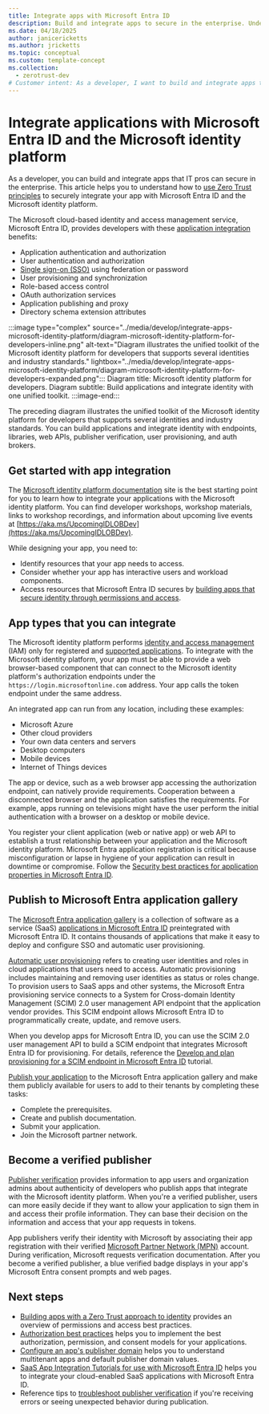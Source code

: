 ```yaml
---
title: Integrate apps with Microsoft Entra ID
description: Build and integrate apps to secure in the enterprise. Understand how to securely integrate your app with Microsoft Entra ID and the Microsoft identity platform.
ms.date: 04/18/2025
author: janicericketts
ms.author: jricketts
ms.topic: conceptual
ms.custom: template-concept
ms.collection:
  - zerotrust-dev
# Customer intent: As a developer, I want to build and integrate apps that IT pros can secure in the enterprise. To do so, I need to understand how to use Zero Trust principles to securely integrate my app with Microsoft Entra ID and the Microsoft identity platform.
---
```

# Integrate applications with Microsoft Entra ID and the Microsoft identity platform

As a developer, you can build and integrate apps that IT pros can secure in the enterprise. This article helps you to understand how to [use Zero Trust principles](overview.md) to securely integrate your app with Microsoft Entra ID and the Microsoft identity platform.

The Microsoft cloud-based identity and access management service, Microsoft Entra ID, provides developers with these [application integration](/entra/identity-platform/how-applications-are-added) benefits:

- Application authentication and authorization
- User authentication and authorization
- [Single sign-on (SSO)](/entra/identity-platform/single-sign-on-saml-protocol) using federation or password
- User provisioning and synchronization
- Role-based access control
- OAuth authorization services
- Application publishing and proxy
- Directory schema extension attributes

:::image type="complex" source="../media/develop/integrate-apps-microsoft-identity-platform/diagram-microsoft-identity-platform-for-developers-inline.png" alt-text="Diagram illustrates the unified toolkit of the Microsoft identity platform for developers that supports several identities and industry standards." lightbox="../media/develop/integrate-apps-microsoft-identity-platform/diagram-microsoft-identity-platform-for-developers-expanded.png":::
   Diagram title: Microsoft identity platform for developers. Diagram subtitle: Build applications and integrate identity with one unified toolkit.
:::image-end:::

The preceding diagram illustrates the unified toolkit of the Microsoft identity platform for developers that supports several identities and industry standards. You can build applications and integrate identity with endpoints, libraries, web APIs, publisher verification, user provisioning, and auth brokers.

## Get started with app integration

The [Microsoft identity platform documentation](/entra/identity-platform/) site is the best starting point for you to learn how to integrate your applications with the Microsoft identity platform. You can find developer workshops, workshop materials, links to workshop recordings, and information about upcoming live events at [https://aka.ms/UpcomingIDLOBDev](https://aka.ms/UpcomingIDLOBDev).

While designing your app, you need to:

- Identify resources that your app needs to access.
- Consider whether your app has interactive users and workload components.
- Access resources that Microsoft Entra ID secures by [building apps that secure identity through permissions and access](identity.md).

## App types that you can integrate

The Microsoft identity platform performs [identity and access management](identity-iam-development-best-practices.md) (IAM) only for registered and [supported applications](identity-supported-account-types.md). To integrate with the Microsoft identity platform, your app must be able to provide a web browser-based component that can connect to the Microsoft identity platform's authorization endpoints under the `https://login.microsoftonline.com` address. Your app calls the token endpoint under the same address.

An integrated app can run from any location, including these examples:

- Microsoft Azure
- Other cloud providers
- Your own data centers and servers
- Desktop computers
- Mobile devices
- Internet of Things devices

 The app or device, such as a web browser app accessing the authorization endpoint, can natively provide requirements. Cooperation between a disconnected browser and the application satisfies the requirements. For example, apps running on televisions might have the user perform the initial authentication with a browser on a desktop or mobile device.

You register your client application (web or native app) or web API to establish a trust relationship between your application and the Microsoft identity platform. Microsoft Entra application registration is critical because misconfiguration or lapse in hygiene of your application can result in downtime or compromise. Follow the [Security best practices for application properties in Microsoft Entra ID](/entra/identity-platform/security-best-practices-for-app-registration).

## Publish to Microsoft Entra application gallery

The [Microsoft Entra application gallery](/entra/identity/enterprise-apps/overview-application-gallery) is a collection of software as a service (SaaS) [applications in Microsoft Entra ID](/entra/identity-platform/app-objects-and-service-principals) preintegrated with Microsoft Entra ID. It contains thousands of applications that make it easy to deploy and configure SSO and automatic user provisioning.

[Automatic user provisioning](/entra/identity/app-provisioning/user-provisioning#what-applications-and-systems-can-i-use-with-azure-ad-automatic-user-provisioning) refers to creating user identities and roles in cloud applications that users need to access. Automatic provisioning includes maintaining and removing user identities as status or roles change. To provision users to SaaS apps and other systems, the Microsoft Entra provisioning service connects to a System for Cross-domain Identity Management (SCIM) 2.0 user management API endpoint that the application vendor provides. This SCIM endpoint allows Microsoft Entra ID to programmatically create, update, and remove users.

When you develop apps for Microsoft Entra ID, you can use the SCIM 2.0 user management API to build a SCIM endpoint that integrates Microsoft Entra ID for provisioning. For details, reference the [Develop and plan provisioning for a SCIM endpoint in Microsoft Entra ID](/entra/identity/app-provisioning/use-scim-to-provision-users-and-groups) tutorial.

[Publish your application](/entra/identity/enterprise-apps/v2-howto-app-gallery-listing) to the Microsoft Entra application gallery and make them publicly available for users to add to their tenants by completing these tasks:

- Complete the prerequisites.
- Create and publish documentation.
- Submit your application.
- Join the Microsoft partner network.

## Become a verified publisher

[Publisher verification](/entra/identity-platform/publisher-verification-overview) provides information to app users and organization admins about authenticity of developers who publish apps that integrate with the Microsoft identity platform. When you're a verified publisher, users can more easily decide if they want to allow your application to sign them in and access their profile information. They can base their decision on the information and access that your app requests in tokens.

App publishers verify their identity with Microsoft by associating their app registration with their verified [Microsoft Partner Network (MPN)](https://partner.microsoft.com/membership) account. During verification, Microsoft requests verification documentation. After you become a verified publisher, a blue verified badge displays in your app's Microsoft Entra consent prompts and web pages.

## Next steps

- [Building apps with a Zero Trust approach to identity](identity.md) provides an overview of permissions and access best practices.
- [Authorization best practices](developer-strategy-authorization-best-practices.md) helps you to implement the best authorization, permission, and consent models for your applications.
- [Configure an app\'s publisher domain](/entra/identity-platform/howto-configure-publisher-domain) helps you to understand multitenant apps and default publisher domain values.
- [SaaS App Integration Tutorials for use with Microsoft Entra ID](/entra/identity/saas-apps/tutorial-list) helps you to integrate your cloud-enabled SaaS applications with Microsoft Entra ID.
- Reference tips to [troubleshoot publisher verification](/entra/identity-platform/troubleshoot-publisher-verification) if you\'re receiving errors or seeing unexpected behavior during publication.
